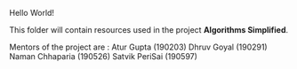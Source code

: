 Hello World!

This folder will contain resources used in the project **Algorithms Simplified**. 

Mentors of the project are : 
Atur Gupta (190203)
Dhruv Goyal (190291)
Naman Chhaparia (190526)
Satvik PeriSai (190597)
